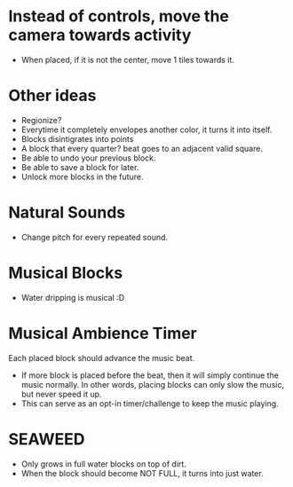 # Instead of controls, move the camera towards activity
- When placed, if it is not the center, move 1 tiles towards it.

# Other ideas
- Regionize?
- Everytime it completely envelopes another color, it turns it into itself.
- Blocks disintigrates into points
- A block that every quarter? beat goes to an adjacent valid square.
- Be able to undo your previous block.
- Be able to save a block for later.
- Unlock more blocks in the future.

# Natural Sounds
- Change pitch for every repeated sound.

# Musical Blocks
- Water dripping is musical :D

# Musical Ambience Timer
Each placed block should advance the music beat.
- If more block is placed before the beat, then it will simply continue the music normally. In other words, placing blocks can only slow the music, but never speed it up.
- This can serve as an opt-in timer/challenge to keep the music playing.

# SEAWEED
- Only grows in full water blocks on top of dirt.
- When the block should become NOT FULL, it turns into just water.
